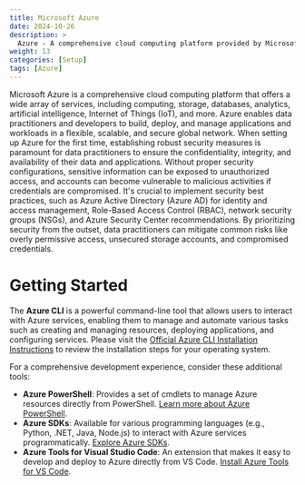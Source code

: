 ```yaml
---
title: Microsoft Azure
date: 2024-10-26
description: >
  Azure - A comprehensive cloud computing platform provided by Microsoft.
weight: 13
categories: [Setup]
tags: [Azure]
---
```


Microsoft Azure is a comprehensive cloud computing platform that offers a wide array of services, including computing, storage, databases, analytics, artificial intelligence, Internet of Things (IoT), and more. Azure enables data practitioners and developers to build, deploy, and manage applications and workloads in a flexible, scalable, and secure global network. When setting up Azure for the first time, establishing robust security measures is paramount for data practitioners to ensure the confidentiality, integrity, and availability of their data and applications. Without proper security configurations, sensitive information can be exposed to unauthorized access, and accounts can become vulnerable to malicious activities if credentials are compromised. It's crucial to implement security best practices, such as Azure Active Directory (Azure AD) for identity and access management, Role-Based Access Control (RBAC), network security groups (NSGs), and Azure Security Center recommendations. By prioritizing security from the outset, data practitioners can mitigate common risks like overly permissive access, unsecured storage accounts, and compromised credentials.

# Getting Started

The **Azure CLI** is a powerful command-line tool that allows users to interact with Azure services, enabling them to manage and automate various tasks such as creating and managing resources, deploying applications, and configuring services. Please visit the [Official Azure CLI Installation Instructions](https://docs.microsoft.com/cli/azure/install-azure-cli) to review the installation steps for your operating system.

For a comprehensive development experience, consider these additional tools:
*   **Azure PowerShell**: Provides a set of cmdlets to manage Azure resources directly from PowerShell. [Learn more about Azure PowerShell](https://docs.microsoft.com/powershell/azure/new-azureps-module-az).
*   **Azure SDKs**: Available for various programming languages (e.g., Python, .NET, Java, Node.js) to interact with Azure services programmatically. [Explore Azure SDKs](https://azure.microsoft.com/downloads/).
*   **Azure Tools for Visual Studio Code**: An extension that makes it easy to develop and deploy to Azure directly from VS Code. [Install Azure Tools for VS Code](https://marketplace.visualstudio.com/items?itemName=ms-vscode.vscode-node-azure-pack).